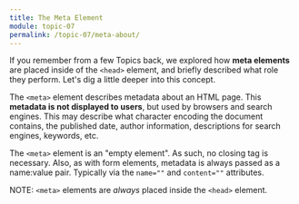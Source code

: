 ```yaml
---
title: The Meta Element
module: topic-07
permalink: /topic-07/meta-about/
---
```


<div class="divider-heading"></div>

If you remember from a few Topics back, we explored how **meta elements** are placed inside of the `<head>` element, and briefly described what role they perform. Let's dig a little deeper into this concept.

The `<meta>` element describes metadata about an HTML page. This **metadata is not displayed to users**, but used by browsers and search engines. This may describe  what character encoding the document contains, the published date, author information, descriptions for search engines, keywords, etc.

The `<meta>` element is an "empty element". As such, no closing tag is necessary. Also, as with form elements, metadata is always passed as a name:value pair. Typically via the `name=""` and `content=""` attributes.

<span class="label label-info">NOTE:</span> `<meta>` elements are _always_ placed inside the `<head>` element.
